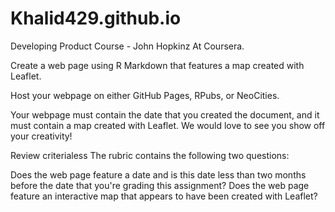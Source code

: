 # Khalid429.github.io

Developing Product Course - John Hopkinz At Coursera.

Create a web page using R Markdown that features a map created with Leaflet.

Host your webpage on either GitHub Pages, RPubs, or NeoCities.

Your webpage must contain the date that you created the document, and it must contain a map created with Leaflet. We would love to see you show off your creativity!

Review criterialess 
The rubric contains the following two questions:

Does the web page feature a date and is this date less than two months before the date that you're grading this assignment?
Does the web page feature an interactive map that appears to have been created with Leaflet?
